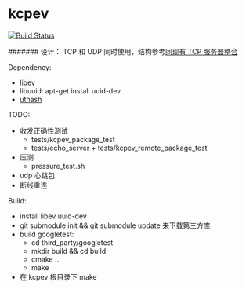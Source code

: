 # kcpev
[![Build Status](https://travis-ci.org/disenone/kcpev.svg?branch=master)
](https://travis-ci.org/disenone/kcpev)

#######
设计：
TCP 和 UDP 同时使用，结构参考[同现有 TCP 服务器整合](https://github.com/skywind3000/kcp/wiki/Cooperate-With-Tcp-Server)

Dependency:
* [libev](http://software.schmorp.de/pkg/libev.html)
* libuuid: apt-get install uuid-dev 
* [uthash](https://github.com/troydhanson/uthash)

TODO:
* 收发正确性测试
	- tests/kcpev_package_test
	- tests/echo_server + tests/kcpev_remote_package_test
* 压测
	- pressure_test.sh
* udp 心跳包
* 断线重连

Build:
* install libev uuid-dev
* git submodule init && git submodule update 来下载第三方库
* build googletest:
	- cd third_party/googletest
	- mkdir build && cd build
	- cmake ..
	- make
* 在 kcpev 根目录下 make
